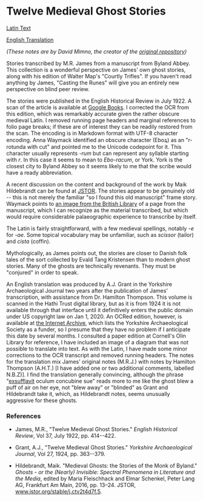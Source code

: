 # Twelve Medieval Ghost Stories

[Latin Text](Latin/latin.md)

[English Translation](English/english.md)

*(These notes are by David Mimno, the creator of the [original repository](https://github.com/mimno/TwelveMedievalGhostStories))*

Stories transcribed by M.R. James from a manuscript from Byland Abbey. This collection is a wonderful perspective on James' own ghost stories, along with his edition of Walter Map's "Courtly Trifles". If you haven't read anything by James, "Casting the Runes" will give you an entirely new perspective on blind peer review.

The stories were published in the English Historical Review in July 1922.
A scan of the article is available at [Google Books](https://books.google.com/books?id=d6LRAAAAMAAJ&pg=PA414#v=onepage&q&f=false). I corrected the OCR from this edition, which was remarkably accurate given the rather obscure medieval Latin. I removed running page headers and marginal references to folio page breaks; if these are of interest they can be readily restored from the scan. The encoding is in Markdown format with UTF-8 character encoding. Anna Waymack identified an obscure character (Eboꝝ) as an "r-rotunda with cut" and pointed me to the Unicode codepoint for it. This character usually represents *-rum* but can represent any syllable starting with *r*. In this case it seems to mean to *Ebo-racum*, or York. York is the closest city to Byland Abbey so it seems likely to me that the scribe would have a ready abbreviation.

A recent discussion on the content and background of the work by Maik Hildebrandt can be found at [JSTOR](https://www.jstor.org/stable/j.ctv2t4d7f.5). The stories appear to be genuinely old -- this is not merely the familiar "so I found this old manuscript" frame story. Waymack points to [an image from the British Library](https://www.bl.uk/catalogues/illuminatedmanuscripts/ILLUMIN.ASP?Size=mid&IllID=41133) of a page from the manuscript, which I can recognize as the material transcribed, but which would require considerable palaeographic experience to transcribe by itself.

The Latin is fairly straightforward, with a few medieval spellings, notably *-e* for *-ae*. Some topical vocabulary may be unfamiliar, such as *scissor* (tailor) and *cista* (coffin).

Mythologically, as James points out, the stories are closer to Danish folk tales of the sort collected by Evald Tang Kristensen than to modern ghost stories. Many of the ghosts are technically revenants. They must be "conjured" in order to speak.

An English translation was produced by A.J. Grant in the Yorkshire Archaeological Journal two years after the publication of James' transcription, with assistance from Dr. Hamilton Thompson.
This volume is scanned in the Hathi Trust digital library, but as it is from 1924 it is not available through that interface until it definitively enters the public domain under US copyright law on Jan 1, 2020. An OCRed edition, however, is available at [the Internet Archive](https://archive.org/stream/YAJ0271924/YAJ0271924_djvu.txt), which lists the Yorkshire Archaeological Society as a funder, so I presume that they have no problem if I anticipate this date by several months. I consulted a paper edition at Cornell's Olin Library for reference, I have included an image of a diagram that was not possible to translate into text.
As with the Latin, I have made some minor corrections to the OCR transcript and removed running headers. The notes for the translation mix James' original notes (M.R.J.) with notes by Hamilton Thompson (A.H.T.) [I have added one or two additional comments, labelled N.B.Z)]. I find the translation generally convincing, although the phrase "[exsufflavit](https://www.perseus.tufts.edu/hopper/text?doc=Perseus%3Atext%3A1999.04.0059%3Aalphabetic+letter%3DE%3Aentry+group%3D46%3Aentry%3Dexsufflo) oculum concubine sue" reads more to me like the ghost blew a puff of air on her eye, not "blew away" or "blinded" as Grant and Hildebrandt take it, which, as Hildebrandt notes, seems unusually aggressive for these ghosts.

### References

* James, M.R., "Twelve Medieval Ghost Stories." *English Historical Review*, Vol 37, July 1922, pp. 414--422.

* Grant, A.J., "Twelve Medieval Ghost Stories." *Yorkshire Archaeological Journal*, Vol 27, 1924, pp. 363--379.

* Hildebrandt, Maik. "Medieval Ghosts: the Stories of the Monk of Byland." *Ghosts - or the (Nearly) Invisible: Spectral Phenomena in Literature and the Media*, edited by Maria Fleischhack and Elmar Schenkel, Peter Lang AG, Frankfurt Am Main, 2016, pp. 13–24. JSTOR, www.jstor.org/stable/j.ctv2t4d7f.5.


